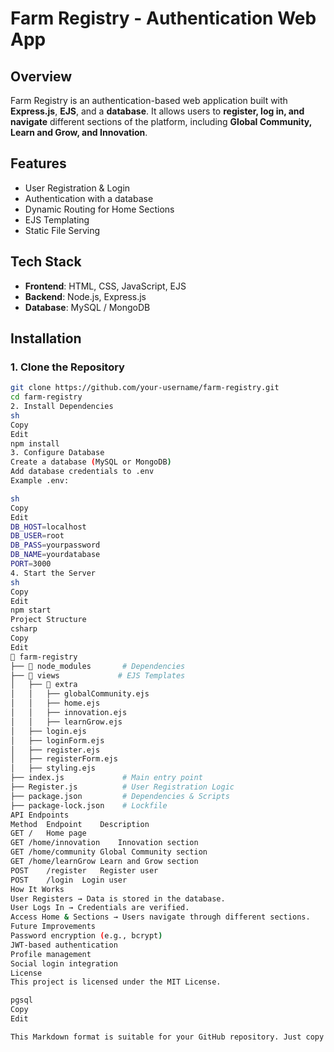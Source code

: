 # Farm Registry - Authentication Web App

## Overview
Farm Registry is an authentication-based web application built with **Express.js**, **EJS**, and a **database**. It allows users to **register, log in, and navigate** different sections of the platform, including **Global Community, Learn and Grow, and Innovation**.

## Features
- User Registration & Login
- Authentication with a database
- Dynamic Routing for Home Sections
- EJS Templating
- Static File Serving

## Tech Stack
- **Frontend**: HTML, CSS, JavaScript, EJS
- **Backend**: Node.js, Express.js
- **Database**: MySQL / MongoDB

## Installation

### 1. Clone the Repository
```sh
git clone https://github.com/your-username/farm-registry.git
cd farm-registry
2. Install Dependencies
sh
Copy
Edit
npm install
3. Configure Database
Create a database (MySQL or MongoDB)
Add database credentials to .env
Example .env:

sh
Copy
Edit
DB_HOST=localhost
DB_USER=root
DB_PASS=yourpassword
DB_NAME=yourdatabase
PORT=3000
4. Start the Server
sh
Copy
Edit
npm start
Project Structure
csharp
Copy
Edit
📂 farm-registry
├── 📂 node_modules       # Dependencies
├── 📂 views             # EJS Templates
│   ├── 📂 extra
│   │   ├── globalCommunity.ejs
│   │   ├── home.ejs
│   │   ├── innovation.ejs
│   │   ├── learnGrow.ejs
│   ├── login.ejs
│   ├── loginForm.ejs
│   ├── register.ejs
│   ├── registerForm.ejs
│   ├── styling.ejs
├── index.js             # Main entry point
├── Register.js          # User Registration Logic
├── package.json         # Dependencies & Scripts
├── package-lock.json    # Lockfile
API Endpoints
Method	Endpoint	Description
GET	/	Home page
GET	/home/innovation	Innovation section
GET	/home/community	Global Community section
GET	/home/learnGrow	Learn and Grow section
POST	/register	Register user
POST	/login	Login user
How It Works
User Registers → Data is stored in the database.
User Logs In → Credentials are verified.
Access Home & Sections → Users navigate through different sections.
Future Improvements
Password encryption (e.g., bcrypt)
JWT-based authentication
Profile management
Social login integration
License
This project is licensed under the MIT License.

pgsql
Copy
Edit

This Markdown format is suitable for your GitHub repository. Just copy and paste it into the 
